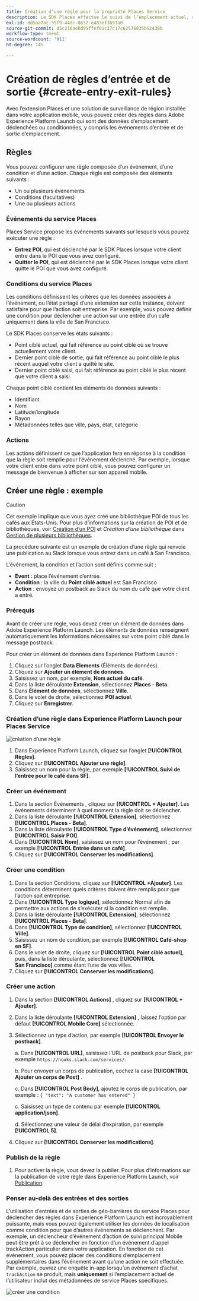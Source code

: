```yaml
---
title: Création d’une règle pour la propriété Places Service
description: Le SDK Places effectue le suivi de l’emplacement actuel, surveille les points ciblés configurés autour de l’emplacement actuel et suit les événements d’entrée et de sortie pour ces points ciblés.
exl-id: dd5aa7ac-55f9-44dc-8632-e483ef3b91a0
source-git-commit: d5c216aebd99ffef01c37c17c62576835b52438b
workflow-type: tm+mt
source-wordcount: '911'
ht-degree: 14%

---
```


# Création de règles d’entrée et de sortie {#create-entry-exit-rules}

Avec l’extension Places et une solution de surveillance de région installée dans votre application mobile, vous pouvez créer des règles dans Adobe Experience Platform Launch qui sont des données d’emplacement déclenchées ou conditionnées, y compris les événements d’entrée et de sortie d’emplacement.

## Règles

Vous pouvez configurer une règle composée d’un événement, d’une condition et d’une action. Chaque règle est composée des éléments suivants :

* Un ou plusieurs événements
* Conditions (facultatives)
* Une ou plusieurs actions

### Événements du service Places

Places Service propose les événements suivants sur lesquels vous pouvez exécuter une règle :

* **Entrez POI**, qui est déclenché par le SDK Places lorsque votre client entre dans le POI que vous avez configuré.
* **Quitter le POI**, qui est déclenché par le SDK Places lorsque votre client quitte le POI que vous avez configuré.

### Conditions du service Places

Les conditions définissent les critères que les données associées à l’événement, ou l’état partagé d’une extension sur cette instance, doivent satisfaire pour que l’action soit entreprise. Par exemple, vous pouvez définir une condition pour déclencher une action sur une entrée d’un café uniquement dans la ville de San Francisco.

Le SDK Places conserve les états suivants :

* Point ciblé actuel, qui fait référence au point ciblé où se trouve actuellement votre client.
* Dernier point ciblé de sortie, qui fait référence au point ciblé le plus récent auquel votre client a quitté le site.
* Dernier point ciblé saisi, qui fait référence au point ciblé le plus récent que votre client a saisi.

Chaque point ciblé contient les éléments de données suivants :

* Identifiant
* Nom
* Latitude/longitude
* Rayon
* Métadonnées telles que ville, pays, état, catégorie

### Actions

Les actions définissent ce que l’application fera en réponse à la condition que la règle soit remplie pour l’événement déclenché. Par exemple, lorsque votre client entre dans votre point ciblé, vous pouvez configurer un message de bienvenue à afficher sur son appareil mobile.

## Créer une règle : exemple

>[!CAUTION]
>
>Cet exemple implique que vous ayez créé une bibliothèque POI de tous les cafés aux États-Unis. Pour plus d’informations sur la création de POI et de bibliothèques, voir [Création d’un POI](/help/poi-mgmt-ui/create-a-poi-ui.md) et *Création d’une bibliothèque* dans [Gestion de plusieurs bibliothèques](https://experienceleague.adobe.com/docs/places/using/poi-mgmt-ui/manage-libraries-in-the-places-ui.html?lang=fr).

La procédure suivante est un exemple de création d’une règle qui renvoie une publication au Slack lorsque vous entrez dans un café à San Francisco.

L’événement, la condition et l’action sont définis comme suit :

* **Event** : place l’événement d’entrée.
* **Condition** : la ville du **Point ciblé actuel** est San Francisco
* **Action** : envoyez un postback au Slack du nom du café que votre client a entré.

### Prérequis

Avant de créer une règle, vous devez créer un élément de données dans Adobe Experience Platform Launch. Les éléments de données renseignent automatiquement les informations nécessaires sur votre point ciblé dans le message postback.

Pour créer un élément de données dans Experience Platform Launch :

1. Cliquez sur l’onglet **Data Elements** (Éléments de données).
1. Cliquez sur **Ajouter un élément de données**.
1. Saisissez un nom, par exemple, **Nom actuel du café**.
1. Dans la liste déroulante **Extension**, sélectionnez **Places - Beta**.
1. Dans **Élément de données**, sélectionnez **Ville**.
1. Dans le volet de droite, sélectionnez **POI actuel**.
1. Cliquez sur **Enregistrer**.

### Création d’une règle dans Experience Platform Launch pour Places Service

![création d’une règle](/help/assets/placesrule.png)

1. Dans Experience Platform Launch, cliquez sur l’onglet **[!UICONTROL Règles]**.
1. Cliquez sur **[!UICONTROL Ajouter une règle]**.
1. Saisissez un nom pour la règle, par exemple **[!UICONTROL Suivi de l’entrée pour le café dans SF]**.

### Créer un événement

1. Dans la section Événements , cliquez sur **[!UICONTROL + Ajouter]**. Les événements déterminent à quel moment la règle doit se déclencher.
1. Dans la liste déroulante **[!UICONTROL Extension]**, sélectionnez **[!UICONTROL Places - Beta]**.
1. Dans la liste déroulante **[!UICONTROL Type d’événement]**, sélectionnez **[!UICONTROL Saisir POI]**.
1. Dans **[!UICONTROL Nom]**, saisissez un nom pour l’événement ; par exemple **[!UICONTROL Entrée dans un café]**.
1. Cliquez sur **[!UICONTROL Conserver les modifications]**.

### Créer une condition

1. Dans la section Conditions, cliquez sur **[!UICONTROL +Ajouter]**. Les conditions déterminent quels critères doivent être remplis pour que l’action soit entreprise.
1. Dans **[!UICONTROL Type logique]**, sélectionnez Normal afin de permettre aux actions de s’exécuter si la condition est remplie.
1. Dans la liste déroulante **[!UICONTROL Extension]**, sélectionnez **[!UICONTROL Places - Beta]**.
1. Dans **[!UICONTROL Type de condition]**, sélectionnez **[!UICONTROL Ville]**.
1. Saisissez un nom de condition, par exemple **[!UICONTROL Café-shop en SF]**.
1. Dans le volet de droite, cliquez sur **[!UICONTROL Point ciblé actuel]**, puis, dans la liste déroulante, sélectionnez **[!UICONTROL San Francisco]** comme étant l’une de vos villes.
1. Cliquez sur **[!UICONTROL Conserver les modifications]**.

### Créer une action

1. Dans la section **[!UICONTROL Actions]** , cliquez sur **[!UICONTROL + Ajouter]**.
1. Dans la liste déroulante **[!UICONTROL Extension]** , laissez l’option par défaut **[!UICONTROL Mobile Core]** sélectionnée.
1. Sélectionnez un type d’action, par exemple **[!UICONTROL Envoyer le postback]**.

   a. Dans **[!UICONTROL URL]**, saisissez l’URL de postback pour Slack, par exemple `https://hooks.slack.com/services/`.

   b. Pour envoyer un corps de publication, cochez la case **[!UICONTROL Ajouter un corps de Post]** .

   c. Dans **[!UICONTROL Post Body]**, ajoutez le corps de publication, par exemple : `{ "text": "A customer has entered" }`

   c. Saisissez un type de contenu par exemple **[!UICONTROL application/json]**.

   d. Sélectionnez une valeur de délai d’expiration, par exemple **[!UICONTROL 5]**.

1. Cliquez sur **[!UICONTROL Conserver les modifications]**.

### Publish de la règle

1. Pour activer la règle, vous devez la publier. Pour plus d’informations sur la publication de votre règle dans Experience Platform Launch, voir [Publication](https://experienceleague.adobe.com/docs/experience-platform/tags/publish/overview.html?lang=fr).

### Penser au-delà des entrées et des sorties

L’utilisation d’entrées et de sorties de géo-barrières du service Places pour déclencher des règles dans Experience Platform Launch est incroyablement puissante, mais vous pouvez également utiliser les données de localisation comme condition pour que d’autres événements se déclenchent. Par exemple, un déclencheur d’événement d’action de suivi principal Mobile peut être prêt à se déclencher en fonction d’un événement d’appel trackAction particulier dans votre application. En fonction de cet événement, vous pouvez placer des conditions d’emplacement supplémentaires dans l’événement avant qu’une action ne soit effectuée. Par exemple, ouvrez une enquête in-app lorsqu’un événement d’achat `trackAction` se produit, mais **uniquement** si l’emplacement actuel de l’utilisateur inclut des métadonnées de service Places spécifiques.

![créer une condition](/help/assets/places-condition.png)

